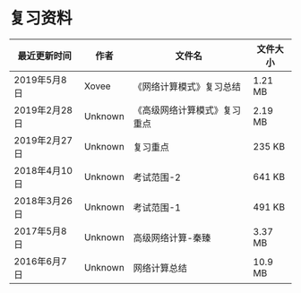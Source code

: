 # 复习资料

最近更新时间|作者|文件名|文件大小
---|---|---|---
2019年5月8日|Xovee|《网络计算模式》复习总结|1.21 MB
2019年2月28日|Unknown|《高级网络计算模式》复习重点|2.19 MB
2019年2月27日|Unknown|复习重点|235 KB
2018年4月10日|Unknown|考试范围-2|641 KB
2018年3月26日|Unknown|考试范围-1|491 KB
2017年5月8日|Unknown|高级网络计算-秦臻|3.37 MB
2016年6月7日|Unknown|网络计算总结|10.9 MB
